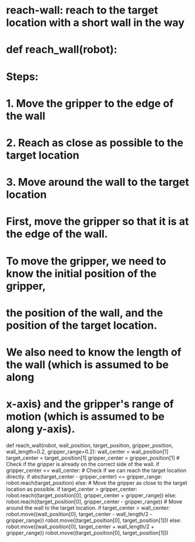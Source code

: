 # reach-wall: reach to the target location with a short wall in the way
# def reach_wall(robot):
# Steps:
#   1. Move the gripper to the edge of the wall
#   2. Reach as close as possible to the target location
#   3. Move around the wall to the target location
# First, move the gripper so that it is at the edge of the wall.
# To move the gripper, we need to know the initial position of the gripper,
# the position of the wall, and the position of the target location.
# We also need to know the length of the wall (which is assumed to be along
# x-axis) and the gripper's range of motion (which is assumed to be along y-axis).
def reach_wall(robot, wall_position, target_position, gripper_position, wall_length=0.2, gripper_range=0.2):
    wall_center = wall_position[1]
    target_center = target_position[1]
    gripper_center = gripper_position[1]
    # Check if the gripper is already on the correct side of the wall.
    if gripper_center <= wall_center:
        # Check if we can reach the target location directly.
        if abs(target_center - gripper_center) <= gripper_range:
            robot.reach(target_position)
        else:
            # Move the gripper as close to the target location as possible.
            if target_center > gripper_center:
                robot.reach((target_position[0], gripper_center + gripper_range))
            else:
                robot.reach((target_position[0], gripper_center - gripper_range))
            # Move around the wall to the target location.
            if target_center > wall_center:
                robot.move((wall_position[0], target_center - wall_length/2 - gripper_range))
                robot.move((target_position[0], target_position[1]))
            else:
                robot.move((wall_position[0], target_center + wall_length/2 + gripper_range))
                robot.move((target_position[0], target_position[1]))